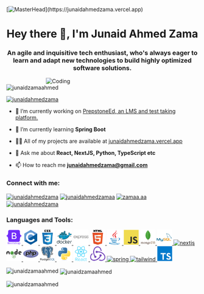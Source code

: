 [![MasterHead]([https://media.licdn.com/dms/image/D5616AQFg3xKBRo9iYw/profile-displaybackgroundimage-shrink_350_1400/0/1674125104805?e=1720051200&v=beta&t=InHXQqLGD2djea7Vd9d3_DoDPBYEzxCYcPhir2yUC48](https://media.licdn.com/dms/image/v2/D4D16AQHYh9t0-yJRgw/profile-displaybackgroundimage-shrink_350_1400/B4DZU9VC35HIAY-/0/1740490683652?e=1746057600&v=beta&t=eRAcvfSddIql2Nl5Z6zvKxH0BAt-LVCgcw3lISO0dIE))](https://junaidahmedzama.vercel.app)

<h1 align="center">Hey there 👋, I'm Junaid Ahmed Zama</h1>
<h3 align="center">An agile and inquisitive tech enthusiast, who's always eager to learn and adapt new technologies to build highly optimized software solutions.</h3>
<img align="right" alt="Coding" width="400" src="https://camo.githubusercontent.com/7de37139d0b4c1ce40865e799b446c0e963a3dd8fb68d239707237c40604fa3d/68747470733a2f2f63646e2e6472696262626c652e636f6d2f75736572732f3733303730332f73637265656e73686f74732f363538313234332f6176656e746f2e676966">

<p align="left"> <img src="https://komarev.com/ghpvc/?username=junaidzamaahmed&label=Profile%20views&color=0e75b6&style=flat" alt="junaidzamaahmed" /> </p>

<p align="left"> <a href="https://twitter.com/junaidahmedzama" target="blank"><img src="https://img.shields.io/twitter/follow/junaidahmedzama?logo=twitter&style=for-the-badge" alt="junaidahmedzama" /></a> </p>

- 🔭 I’m currently working on [PrepstoneEd, an LMS and test taking platform.](https://prepstoneedbd.com/)

- 🌱 I’m currently learning **Spring Boot**

- 👨‍💻 All of my projects are available at [junaidahmedzama.vercel.app](junaidahmedzama.vercel.app)

- 💬 Ask me about **React, NextJS, Python, TypeScript etc**

- 📫 How to reach me **junaidahmedzama@gmail.com**

<h3 align="left">Connect with me:</h3>
<p align="left">
<a href="https://twitter.com/junaidahmedzama" target="blank"><img align="center" src="https://raw.githubusercontent.com/rahuldkjain/github-profile-readme-generator/master/src/images/icons/Social/twitter.svg" alt="junaidahmedzama" height="30" width="40" /></a>
<a href="https://fb.com/junaidahmedzamaa" target="blank"><img align="center" src="https://raw.githubusercontent.com/rahuldkjain/github-profile-readme-generator/master/src/images/icons/Social/facebook.svg" alt="junaidahmedzamaa" height="30" width="40" /></a>
<a href="https://instagram.com/zamaa.aa" target="blank"><img align="center" src="https://raw.githubusercontent.com/rahuldkjain/github-profile-readme-generator/master/src/images/icons/Social/instagram.svg" alt="zamaa.aa" height="30" width="40" /></a>
<a href="https://www.leetcode.com/junaidahmedzama" target="blank"><img align="center" src="https://raw.githubusercontent.com/rahuldkjain/github-profile-readme-generator/master/src/images/icons/Social/leet-code.svg" alt="junaidahmedzama" height="30" width="40" /></a>
</p>

<h3 align="left">Languages and Tools:</h3>
<p align="left"> <a href="https://getbootstrap.com" target="_blank" rel="noreferrer"> <img src="https://raw.githubusercontent.com/devicons/devicon/master/icons/bootstrap/bootstrap-plain-wordmark.svg" alt="bootstrap" width="40" height="40"/> </a> <a href="https://www.cprogramming.com/" target="_blank" rel="noreferrer"> <img src="https://raw.githubusercontent.com/devicons/devicon/master/icons/c/c-original.svg" alt="c" width="40" height="40"/> </a> <a href="https://www.w3schools.com/css/" target="_blank" rel="noreferrer"> <img src="https://raw.githubusercontent.com/devicons/devicon/master/icons/css3/css3-original-wordmark.svg" alt="css3" width="40" height="40"/> </a> <a href="https://www.docker.com/" target="_blank" rel="noreferrer"> <img src="https://raw.githubusercontent.com/devicons/devicon/master/icons/docker/docker-original-wordmark.svg" alt="docker" width="40" height="40"/> </a> <a href="https://expressjs.com" target="_blank" rel="noreferrer"> <img src="https://raw.githubusercontent.com/devicons/devicon/master/icons/express/express-original-wordmark.svg" alt="express" width="40" height="40"/> </a> <a href="https://www.w3.org/html/" target="_blank" rel="noreferrer"> <img src="https://raw.githubusercontent.com/devicons/devicon/master/icons/html5/html5-original-wordmark.svg" alt="html5" width="40" height="40"/> </a> <a href="https://www.java.com" target="_blank" rel="noreferrer"> <img src="https://raw.githubusercontent.com/devicons/devicon/master/icons/java/java-original.svg" alt="java" width="40" height="40"/> </a> <a href="https://developer.mozilla.org/en-US/docs/Web/JavaScript" target="_blank" rel="noreferrer"> <img src="https://raw.githubusercontent.com/devicons/devicon/master/icons/javascript/javascript-original.svg" alt="javascript" width="40" height="40"/> </a> <a href="https://www.mongodb.com/" target="_blank" rel="noreferrer"> <img src="https://raw.githubusercontent.com/devicons/devicon/master/icons/mongodb/mongodb-original-wordmark.svg" alt="mongodb" width="40" height="40"/> </a> <a href="https://www.mysql.com/" target="_blank" rel="noreferrer"> <img src="https://raw.githubusercontent.com/devicons/devicon/master/icons/mysql/mysql-original-wordmark.svg" alt="mysql" width="40" height="40"/> </a> <a href="https://nextjs.org/" target="_blank" rel="noreferrer"> <img src="https://cdn.worldvectorlogo.com/logos/nextjs-2.svg" alt="nextjs" width="40" height="40"/> </a> <a href="https://nodejs.org" target="_blank" rel="noreferrer"> <img src="https://raw.githubusercontent.com/devicons/devicon/master/icons/nodejs/nodejs-original-wordmark.svg" alt="nodejs" width="40" height="40"/> </a> <a href="https://www.php.net" target="_blank" rel="noreferrer"> <img src="https://raw.githubusercontent.com/devicons/devicon/master/icons/php/php-original.svg" alt="php" width="40" height="40"/> </a> <a href="https://www.postgresql.org" target="_blank" rel="noreferrer"> <img src="https://raw.githubusercontent.com/devicons/devicon/master/icons/postgresql/postgresql-original-wordmark.svg" alt="postgresql" width="40" height="40"/> </a> <a href="https://www.python.org" target="_blank" rel="noreferrer"> <img src="https://raw.githubusercontent.com/devicons/devicon/master/icons/python/python-original.svg" alt="python" width="40" height="40"/> </a> <a href="https://reactjs.org/" target="_blank" rel="noreferrer"> <img src="https://raw.githubusercontent.com/devicons/devicon/master/icons/react/react-original-wordmark.svg" alt="react" width="40" height="40"/> </a> <a href="https://redux.js.org" target="_blank" rel="noreferrer"> <img src="https://raw.githubusercontent.com/devicons/devicon/master/icons/redux/redux-original.svg" alt="redux" width="40" height="40"/> </a> <a href="https://spring.io/" target="_blank" rel="noreferrer"> <img src="https://www.vectorlogo.zone/logos/springio/springio-icon.svg" alt="spring" width="40" height="40"/> </a> <a href="https://tailwindcss.com/" target="_blank" rel="noreferrer"> <img src="https://www.vectorlogo.zone/logos/tailwindcss/tailwindcss-icon.svg" alt="tailwind" width="40" height="40"/> </a> <a href="https://www.typescriptlang.org/" target="_blank" rel="noreferrer"> <img src="https://raw.githubusercontent.com/devicons/devicon/master/icons/typescript/typescript-original.svg" alt="typescript" width="40" height="40"/> </a> </p>

<p><img align="left" src="https://github-readme-stats.vercel.app/api/top-langs?username=junaidzamaahmed&show_icons=true&locale=en&layout=compact" alt="junaidzamaahmed" /></p>

<p>&nbsp;<img align="center" src="https://github-readme-stats.vercel.app/api?username=junaidzamaahmed&show_icons=true&locale=en" alt="junaidzamaahmed" /></p>

<p><img align="center" src="https://github-readme-streak-stats.herokuapp.com/?user=junaidzamaahmed&" alt="junaidzamaahmed" /></p>
